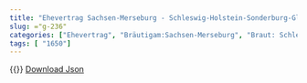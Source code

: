 ```yaml
---
title: "Ehevertrag Sachsen-Merseburg - Schleswig-Holstein-Sonderburg-Glücksburg 1650"
slug: ="g-236"
categories: ["Ehevertrag", "Bräutigam:Sachsen-Merseburg", "Braut: Schleswig-Holstein-Sonderburg-Glücksburg", "Eheschließung vollzogen?:Ja", "verschiedenkonfessionelle Ehe?:Nein", "Dynastie Bräutigam:Wettin (Albertiner)", "Akteur Bräutigam:Wettin (Albertiner)", "Akteur Braut:unbekannt", "Textbezug?:nein", "Ständisch?:nein", "Ratifikation?:nein", "Sonstiges?:nein", "Bräutigam:Sachsen-Merseburg", "Braut: Schleswig-Holstein-Sonderburg-Glücksburg"]
tags: [ "1650"]
---
```

<!--more-->
{{<v80>}}
[Download Json](/vertraege/vertrag-236.json)